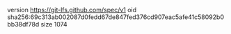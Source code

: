 version https://git-lfs.github.com/spec/v1
oid sha256:69c313ab002087d0fedd67de847fed376cd907eac5afe41c58092b0bb38df78d
size 1074
